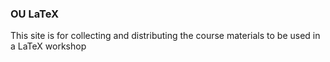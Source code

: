 ### OU LaTeX 
This site is for collecting and distributing the course materials to be used in a LaTeX workshop